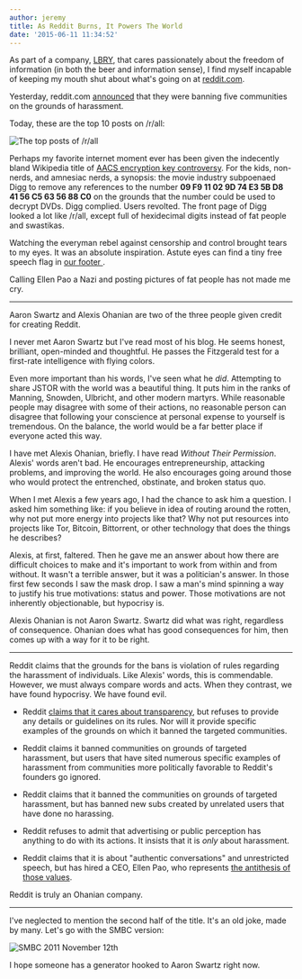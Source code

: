 ```yaml
---
author: jeremy
title: As Reddit Burns, It Powers The World
date: '2015-06-11 11:34:52'
---
```


As part of a company, [LBRY](lbry.io), that cares passionately about the freedom of information (in both the beer and information sense), I find myself incapable of keeping my mouth shut about what's going on at [reddit.com](http://reddit.com).

Yesterday, reddit.com [announced](https://www.reddit.com/r/announcements/comments/39bpam/removing_harassing_subreddits/) that they were banning five communities on the grounds of harassment.

Today, these are the top 10 posts on /r/all:

![The top posts of /r/all](http://i.imgur.com/RhFZDgs.png)

Perhaps my favorite internet moment ever has been given the indecently bland Wikipedia title of [AACS encryption key controversy](http://en.wikipedia.org/wiki/AACS_encryption_key_controversy). For the kids, non-nerds, and amnesiac nerds, a synopsis: the movie industry subpoenaed Digg to remove any references to the number **09 F9 11 02 9D 74 E3 5B D8 41 56 C5 63 56 88 C0** on the grounds that the number could be used to decrypt DVDs. Digg complied. Users revolted. The front page of Digg looked a lot like /r/all, except full of hexidecimal digits instead of fat people and swastikas.

Watching the everyman rebel against censorship and control brought tears to my eyes. It was an absolute inspiration. Astute eyes can find a tiny free speech flag in [our footer ](http://lbry.io/why).

Calling Ellen Pao a Nazi and posting pictures of fat people has not made me cry.

---

Aaron Swartz and Alexis Ohanian are two of the three people given credit for creating Reddit.

I never met Aaron Swartz but I've read most of his blog. He seems honest, brilliant, open-minded and thoughtful. He passes the Fitzgerald test for a first-rate intelligence with flying colors.

Even more important than his words, I've seen what he *did*. Attempting to share JSTOR with the world was a beautiful thing. It puts him in the ranks of Manning, Snowden, Ulbricht, and other modern martyrs. While reasonable people may disagree with some of their actions, no reasonable person can disagree that following your conscience at personal expense to yourself is tremendous. On the balance, the world would be a far better place if everyone acted this way.

I have met Alexis Ohanian, briefly. I have read *Without Their Permission*. Alexis' words aren't bad. He encourages entrepreneurship, attacking problems, and improving the world. He also encourages going around those who would protect the entrenched, obstinate, and broken status quo.

When I met Alexis a few years ago, I had the chance to ask him a question. I asked him something like: if you believe in idea of routing around the rotten, why not put more energy into projects like that? Why not put resources into projects like Tor, Bitcoin, Bittorrent, or other technology that does the things he describes?

Alexis, at first, faltered. Then he gave me an answer about how there are difficult choices to make and it's important to work from within and from without. It wasn't a terrible answer, but it was a politician's answer. In those first few seconds I saw the mask drop. I saw a man's mind spinning a way to justify his true motivations: status and power. Those motivations are not inherently objectionable, but hypocrisy is.

Alexis Ohanian is not Aaron Swartz. Swartz did what was right, regardless of consequence. Ohanian does what has good consequences for him, then comes up with a way for it to be right.

---

Reddit claims that the grounds for the bans is violation of rules regarding the harassment of individuals. Like Alexis' words, this is commendable. However, we must always compare words and acts. When they contrast, we have found hypocrisy. We have found evil.

* Reddit [claims that it cares about transparency](http://www.reddit.com/r/announcements/comments/35uyil/transparency_is_important_to_us_and_today_we_take/), but refuses to provide any details or guidelines on its rules. Nor will it provide specific examples of the grounds on which it banned the targeted communities.

* Reddit claims it banned communities on grounds of targeted harassment, but users that have sited numerous specific examples of harassment from communities more politically favorable to Reddit's founders go ignored.

* Reddit claims that it banned the communities on grounds of targeted harassment, but has banned new subs created by unrelated users that have done no harassing.

* Reddit refuses to admit that advertising or public perception has anything to do with its actions. It insists that it is *only* about harassment.

* Reddit claims that it is about "authentic conversations" and unrestricted speech, but has hired a CEO, Ellen Pao, who represents [the antithesis of those values](http://fortune.com/2015/06/05/ellen-paos-appeal-is-now-about-the-money/).

Reddit is truly an Ohanian company.

---

I've neglected to mention the second half of the title. It's an old joke, made by many. Let's go with the SMBC version:

![SMBC 2011 November 12th](http://www.smbc-comics.com/comics/20111112.gif)

I hope someone has a generator hooked to Aaron Swartz right now.